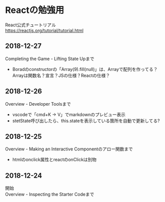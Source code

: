 # Reactの勉強用
React公式チュートリアル  
https://reactjs.org/tutorial/tutorial.html

## 2018-12-27
Completing the Game - Lifting State Upまで  
- Boradのconstructorの「Array(9).fill(null)」は、Arrayで配列を作ってる？Arrayは関数名？宣言？JSの仕様？Reactの仕様？

## 2018-12-26
Overview - Developer Toolsまで  
- vscodeで「cmd+K → V」でmarkdownのプレビュー表示
- stetState呼び出したら、this.stateを表示している箇所を自動で更新してる?

## 2018-12-25  
Overview - Making an Interactive Componentのアロー関数まで
- htmlのonclick属性とreactのonClickは別物

## 2018-12-24  
開始  
Overview - Inspecting the Starter Codeまで  